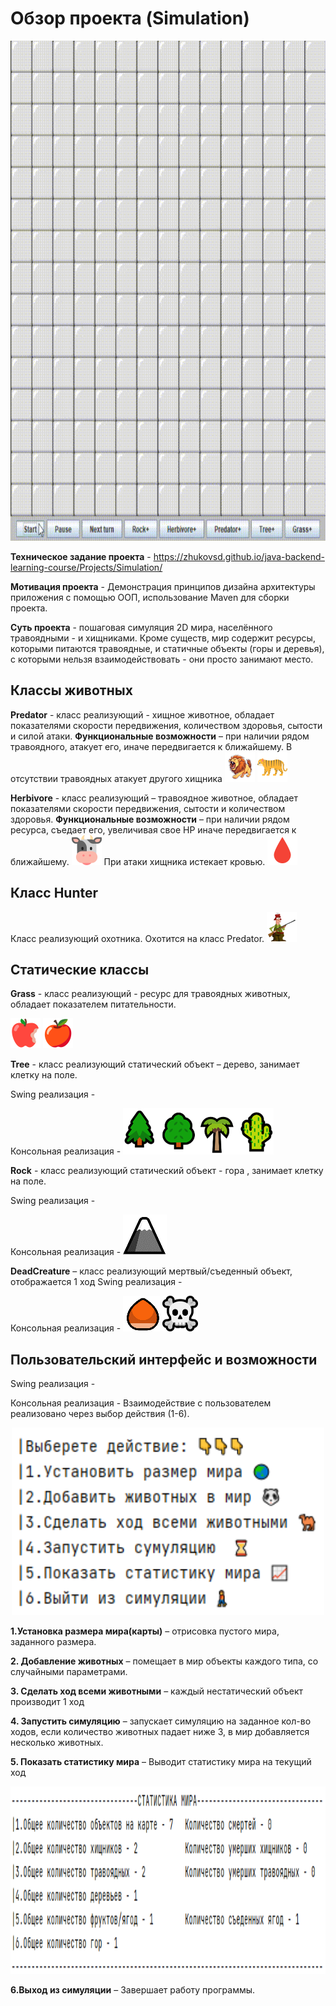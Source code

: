 #                                              Обзор проекта (Simulation)
<img src="https://github.com/AleksandrKamen/Simulation-World/blob/master/Picture/Simulation-world-project-2023-10-29-15-02-15.gif" width="800" height="800" />


**Техническое задание проекта** -  https://zhukovsd.github.io/java-backend-learning-course/Projects/Simulation/

**Мотивация проекта** - Демонстрация принципов дизайна архитектуры приложения с помощью ООП, использование Maven для сборки проекта.
	
**Суть проекта** - пошаговая симуляция 2D мира, населённого травоядными - и хищниками. Кроме существ, мир содержит ресурсы, которыми питаются травоядные, и статичные объекты (горы и деревья), с которыми нельзя взаимодействовать - они просто занимают место.
	
##                                                   **Классы животных** 
  **Predator** - класс реализующий - хищное животное, обладает показателями скорости передвижения, количеством здоровья, сытости и силой атаки.  **Функциональные возможности** – при наличии рядом травоядного, атакует его, иначе передвигается к ближайшему. В отсутствии травоядных атакует другого хищника   ![Image alt](https://github.com/AleksandrKamen/Simulation-World/blob/master/Picture/Swing.Picture/lion.png)  ![Image alt](https://github.com/AleksandrKamen/Simulation-World/blob/master/Picture/Swing.Picture/tiger.png)  

 **Herbivore** - класс реализующий – травоядное животное, обладает показателями скорости передвижения, сытости и количеством здоровья.  **Функциональные возможности** – при наличии рядом ресурса, съедает его, увеличивая свое HP  иначе передвигается к ближайшему.
 ![Image alt](https://github.com/AleksandrKamen/Simulation-World/blob/master/Picture/Swing.Picture/cow.png)  При атаки хищника истекает кровью.  ![Image alt](https://github.com/AleksandrKamen/Simulation-World/blob/master/Picture/Swing.Picture/blood2.png) 
 
 
 ##                                                   **Класс Hunter**
Класс реализующий охотника. Охотится на класс Predator. ![Image alt](https://github.com/AleksandrKamen/Simulation-World/blob/master/Picture/Swing.Picture/hunter.png)  

 
 ## Статические классы
 **Grass** - класс реализующий - ресурс для травоядных животных, обладает показателем питательности. 
 
![Image alt](https://github.com/AleksandrKamen/Simulation-World/blob/master/Picture/Swing.Picture/apple_red.png)  ![Image alt](https://github.com/AleksandrKamen/Simulation-World/blob/master/Picture/Swing.Picture/apple_red_full.png) 
 
 **Tree** - класс реализующий  статический объект – дерево, занимает клетку на поле. 
 
 Swing реализация -  
 
 Консольная реализация - ![Image alt](https://github.com/AleksandrKamen/Simulation-World/blob/master/Picture/Tree.png) 
 
 **Rock** - класс реализующий  статический объект - гора , занимает клетку на поле. 
 
 Swing реализация -  
 
 Консольная реализация - ![Image alt](https://github.com/AleksandrKamen/Simulation-World/blob/master/Picture/rook.png) 
 
 **DeadCreature** – класс реализующий мертвый/съеденный объект, отображается 1 ход 
  Swing реализация -  
  
 Консольная реализация -  ![Image alt](https://github.com/AleksandrKamen/Simulation-World/blob/master/Picture/ch2.png) 
                          ![Image alt](https://github.com/AleksandrKamen/Simulation-World/blob/master/Picture/ch.png) 
## Пользовательский интерфейс  и возможности 
Swing реализация -  

Консольная реализация -
Взаимодействие с пользователем реализовано через выбор действия (1-6).
 
 
  <p align="center"> <img width="500" height="300" src = https://github.com/AleksandrKamen/Simulation-World/blob/master/Picture/1.png> </p>
  
 **1.Установка размера мира(карты)**  – отрисовка пустого мира, заданного размера.
  
      
 **2. Добавление животных** – помещает в мир объекты каждого типа, со случайными параметрами.
    

 **3. Сделать ход всеми животными** – каждый нестатический объект производит 1 ход
 
   
 **4. Запустить симуляцию**  – запускает симуляцию на заданное кол-во ходов, если количество животных падает ниже 3, в мир  добавляется несколько животных.
  

**5. Показать статистику мира** – Выводит статистику мира на текущий ход

  <p align="center"> <img width="700" height="300" src = https://github.com/AleksandrKamen/Simulation-World/blob/master/Picture/7.png> </p>

  **6.Выход из симуляции** – Завершает работу программы. 

  



    
   
